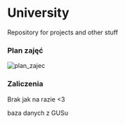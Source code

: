 # University
Repository for projects and other stuff 

### Plan zajęć

![plan_zajec](https://github.com/oskarpasko/university/assets/43753747/0b2dd6bd-a127-4f05-8144-729c92a1d26b)

### Zaliczenia 
Brak jak na razie <3


baza danych z GUSu